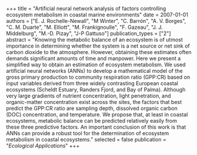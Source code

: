 +++
title = "Artificial neural network analysis of factors controlling ecosystem metabolism in coastal marine environments"
date = 2007-01-01
authors = ["E. J. Rochelle-Newall", "M Winter", "C. Barrón", "A. V. Borges", "C. M. Duarte", "M. Elliott", "M. Frankignoulle", "F. Gazeau", "J. J. Middelburg", "M.-D. Pizay", "J-P Gattuso"]
publication_types = ["2"]
abstract = "Knowing the metabolic balance of an ecosystem is of utmost importance in determining whether the system is a net source or net sink of carbon dioxide to the atmosphere. However, obtaining these estimates often demands significant amounts of time and manpower. Here we present a simplified way to obtain an estimation of ecosystem metabolism. We used artificial neural networks (ANNs) to develop a mathematical model of the gross primary production to community respiration ratio (GPP:CR) based on input variables derived from three widely contrasting European coastal ecosystems (Scheldt Estuary, Randers Fjord, and Bay of Palma). Although very large gradients of nutrient concentration, light penetration, and organic-matter concentration exist across the sites, the factors that best predict the GPP:CR ratio are sampling depth, dissolved organic carbon (DOC) concentration, and temperature. We propose that, at least in coastal ecosystems, metabolic balance can be predicted relatively easily from these three predictive factors. An important conclusion of this work is that ANNs can provide a robust tool for the determination of ecosystem metabolism in coastal ecosystems."
selected = false
publication = "*Ecological Applications*"
+++

